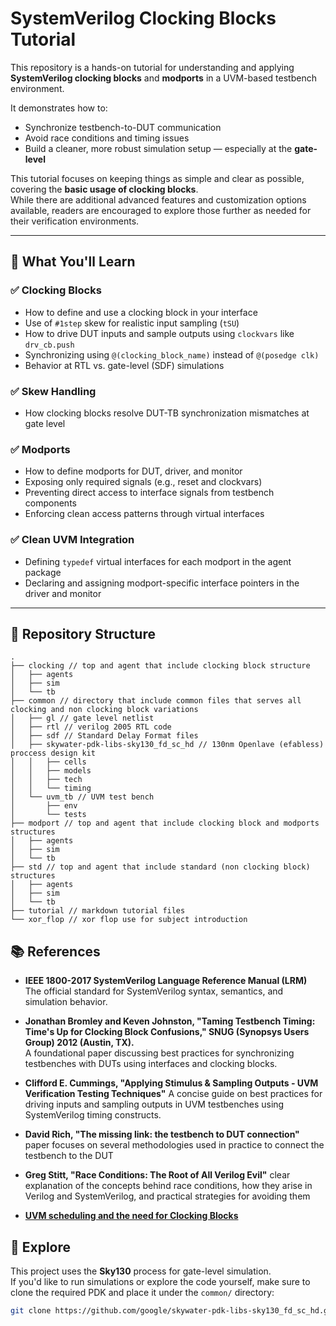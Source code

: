 # SystemVerilog Clocking Blocks Tutorial

This repository is a hands-on tutorial for understanding and applying **SystemVerilog clocking blocks** and **modports** in a UVM-based testbench environment.

It demonstrates how to:
- Synchronize testbench-to-DUT communication
- Avoid race conditions and timing issues
- Build a cleaner, more robust simulation setup — especially at the **gate-level**

This tutorial focuses on keeping things as simple and clear as possible, covering the **basic usage of clocking blocks**.  
While there are additional advanced features and customization options available, readers are encouraged to explore those further as needed for their verification environments.

---

## 🔧 What You'll Learn

### ✅ Clocking Blocks
- How to define and use a clocking block in your interface
- Use of `#1step` skew for realistic input sampling (`tSU`)
- How to drive DUT inputs and sample outputs using `clockvars` like `drv_cb.push`
- Synchronizing using `@(clocking_block_name)` instead of `@(posedge clk)`
- Behavior at RTL vs. gate-level (SDF) simulations

### ✅ Skew Handling
- How clocking blocks resolve DUT-TB synchronization mismatches at gate level

### ✅ Modports
- How to define modports for DUT, driver, and monitor
- Exposing only required signals (e.g., reset and clockvars)
- Preventing direct access to interface signals from testbench components
- Enforcing clean access patterns through virtual interfaces

### ✅ Clean UVM Integration
- Defining `typedef` virtual interfaces for each modport in the agent package
- Declaring and assigning modport-specific interface pointers in the driver and monitor

---

## 📁 Repository Structure
```text
.
├── clocking // top and agent that include clocking block structure
│   ├── agents
│   ├── sim
│   └── tb
├── common // directory that include common files that serves all clocking and non clocking block variations
│   ├── gl // gate level netlist
│   ├── rtl // verilog 2005 RTL code
│   ├── sdf // Standard Delay Format files
│   ├── skywater-pdk-libs-sky130_fd_sc_hd // 130nm Openlave (efabless) proccess design kit
│   │   ├── cells
│   │   ├── models
│   │   ├── tech
│   │   └── timing
│   └── uvm_tb // UVM test bench
│       ├── env
│       └── tests
├── modport // top and agent that include clocking block and modports structures
│   ├── agents
│   ├── sim
│   └── tb
├── std // top and agent that include standard (non clocking block) structures
│   ├── agents
│   ├── sim
│   └── tb
├── tutorial // markdown tutorial files
└── xor_flop // xor flop use for subject introduction
```
## 📚 References

- **IEEE 1800-2017 SystemVerilog Language Reference Manual (LRM)**  
  The official standard for SystemVerilog syntax, semantics, and simulation behavior.

- **Jonathan Bromley and Keven Johnston, "Taming Testbench Timing: Time's Up for Clocking Block Confusions," SNUG (Synopsys Users Group) 2012 (Austin, TX).**  
  A foundational paper discussing best practices for synchronizing testbenches with DUTs using interfaces and clocking blocks.

- **Clifford E. Cummings, "Applying Stimulus & Sampling Outputs ‐ UVM Verification Testing Techniques"**
  A concise guide on best practices for driving inputs and sampling outputs in UVM testbenches using SystemVerilog timing constructs.

- **David Rich, "The missing link: the testbench to DUT connection"**
  paper focuses on several methodologies used in practice to connect the testbench to the DUT

- **Greg Stitt, "Race Conditions: The Root of All Verilog Evil"**
   clear explanation of the concepts behind race conditions, how they arise in Verilog and SystemVerilog, and practical strategies for avoiding them

- [**UVM scheduling and the need for Clocking Blocks**](https://verificationacademy.com/forums/t/uvm-scheduling-and-the-need-for-clocking-blocks/40325)

## 🏫 Explore

This project uses the **Sky130** process for gate-level simulation.  
If you'd like to run simulations or explore the code yourself, make sure to clone the required PDK and place it under the `common/` directory:

```bash
git clone https://github.com/google/skywater-pdk-libs-sky130_fd_sc_hd.git common/sky130_fd_sc_hd
```

